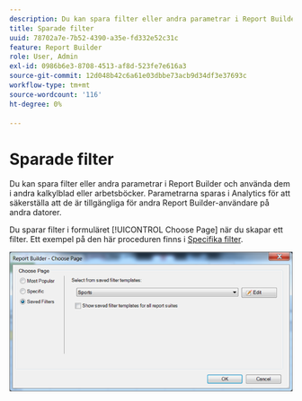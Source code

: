 ```yaml
---
description: Du kan spara filter eller andra parametrar i Report Builder och använda dem i andra kalkylblad eller arbetsböcker. Parametrarna sparas i Analytics för att säkerställa att de är tillgängliga för andra Report Builder-användare på andra datorer.
title: Sparade filter
uuid: 78702a7e-7b52-4390-a35e-fd332e52c31c
feature: Report Builder
role: User, Admin
exl-id: 0986b6e3-8708-4513-af8d-523fe7e616a3
source-git-commit: 12d048b42c6a61e03dbbe73acb9d34df3e37693c
workflow-type: tm+mt
source-wordcount: '116'
ht-degree: 0%

---
```


# Sparade filter

Du kan spara filter eller andra parametrar i Report Builder och använda dem i andra kalkylblad eller arbetsböcker. Parametrarna sparas i Analytics för att säkerställa att de är tillgängliga för andra Report Builder-användare på andra datorer.

Du sparar filter i formuläret [!UICONTROL Choose Page] när du skapar ett filter. Ett exempel på den här proceduren finns i [Specifika filter](/help/analyze/legacy-report-builder/layout/c-filter-dimensions/t-specific-filters.md).

![Skärmbild av formuläret Välj sida och alternativ för sidorna Populärast, Specifikt och Sparat filter.](assets/choose_page_saved.png)
